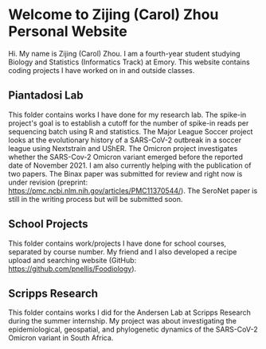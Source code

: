# Welcome to Zijing (Carol) Zhou Personal Website

Hi. My name is Zijing (Carol) Zhou. I am a fourth-year student studying Biology and Statistics (Informatics Track) at Emory. This website contains coding projects I have worked on in and outside classes.

## Piantadosi Lab
This folder contains works I have done for my research lab. The spike-in project's goal is to establish a cutoff for the number of spike-in reads per sequencing batch using R and statistics. The Major League Soccer project looks at the evolutionary history of a SARS-CoV-2 outbreak in a soccer league using Nextstrain and UShER. The Omicron project investigates whether the SARS-Cov-2 Omicron variant emerged before the reported date of November 2021. I am also currently helping with the publication of two papers. The Binax paper was submitted for review and right now is under revision (preprint: https://pmc.ncbi.nlm.nih.gov/articles/PMC11370544/). The SeroNet paper is still in the writing process but will be submitted soon.

## School Projects
This folder contains work/projects I have done for school courses, separated by course number. My friend and I also developed a recipe upload and searching website (GitHub: https://github.com/pnellis/Foodiology).

## Scripps Research
This folder contains works I did for the Andersen Lab at Scripps Research during the summer internship. My project was about investigating the epidemiological, geospatial, and phylogenetic dynamics of the SARS-CoV-2 Omicron variant in South Africa.

